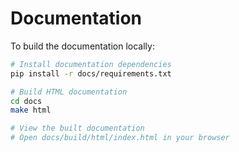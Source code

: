 # Documentation

To build the documentation locally:

```bash
# Install documentation dependencies
pip install -r docs/requirements.txt

# Build HTML documentation
cd docs
make html

# View the built documentation
# Open docs/build/html/index.html in your browser
```
